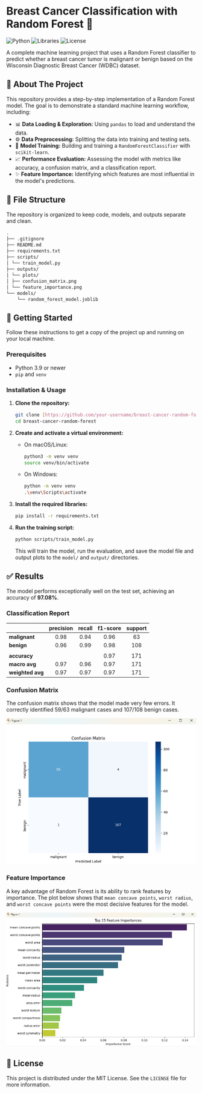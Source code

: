 # Breast Cancer Classification with Random Forest 🌳

![Python](https://img.shields.io/badge/Python-3.9%2B-blue.svg)
![Libraries](https://img.shields.io/badge/Libraries-Scikit--learn%20%7C%20Pandas%20%7C%20Seaborn-orange.svg)
![License](https://img.shields.io/badge/License-MIT-green.svg)

A complete machine learning project that uses a Random Forest classifier to predict whether a breast cancer tumor is malignant or benign based on the Wisconsin Diagnostic Breast Cancer (WDBC) dataset.

## 🌲 About The Project

This repository provides a step-by-step implementation of a Random Forest model. The goal is to demonstrate a standard machine learning workflow, including:

- 📊 **Data Loading & Exploration:** Using `pandas` to load and understand the data.
- ⚙️ **Data Preprocessing:** Splitting the data into training and testing sets.
- 🧠 **Model Training:** Building and training a `RandomForestClassifier` with `scikit-learn`.
- 📈 **Performance Evaluation:** Assessing the model with metrics like accuracy, a confusion matrix, and a classification report.
- ✨ **Feature Importance:** Identifying which features are most influential in the model's predictions.

## 📁 File Structure

The repository is organized to keep code, models, and outputs separate and clean.

```
.
├── .gitignore
├── README.md
├── requirements.txt
├── scripts/
│ └── train_model.py
├── outputs/
│ └── plots/
│ ├── confusion_matrix.png
│ └── feature_importance.png
└── models/
    └── random_forest_model.joblib
```

## 🚀 Getting Started

Follow these instructions to get a copy of the project up and running on your local machine.

### Prerequisites

- Python 3.9 or newer
- `pip` and `venv`

### Installation & Usage

1. **Clone the repository:**
    ```sh
    git clone [https://github.com/your-username/breast-cancer-random-forest.git](https://github.com/your-username/breast-cancer-random-forest.git)
    cd breast-cancer-random-forest
    ```

2. **Create and activate a virtual environment:**
    * On macOS/Linux:
        ```sh
        python3 -m venv venv
        source venv/bin/activate
        ```
    * On Windows:
        ```sh
        python -m venv venv
        .\venv\Scripts\activate
        ```

3. **Install the required libraries:**
    ```sh
    pip install -r requirements.txt
    ```

4. **Run the training script:**
    ```sh
    python scripts/train_model.py
    ```
    This will train the model, run the evaluation, and save the model file and output plots to the `model/` and `output/` directories.

## ✅ Results

The model performs exceptionally well on the test set, achieving an accuracy of **97.08%**.

### Classification Report

| | precision | recall | f1-score | support |
| :------------ | :-------: | :----: | :------: | :-----: |
| **malignant** | 0.98 | 0.94 | 0.96 | 63 |
| **benign** | 0.96 | 0.99 | 0.98 | 108 |
| | | | | |
| **accuracy** | | | 0.97 | 171 |
| **macro avg** | 0.97 | 0.96 | 0.97 | 171 |
| **weighted avg**| 0.97 | 0.97 | 0.97 | 171 |

### Confusion Matrix

The confusion matrix shows that the model made very few errors. It correctly identified 59/63 malignant cases and 107/108 benign cases.

![Confusion Matrix](/output/confusion_matrix.png)

### Feature Importance

A key advantage of Random Forest is its ability to rank features by importance. The plot below shows that `mean concave points`, `worst radius`, and `worst concave points` were the most decisive features for the model.

![Feature Importance](output/feature_importance.png)

## 📄 License

This project is distributed under the MIT License. See the `LICENSE` file for more information.
